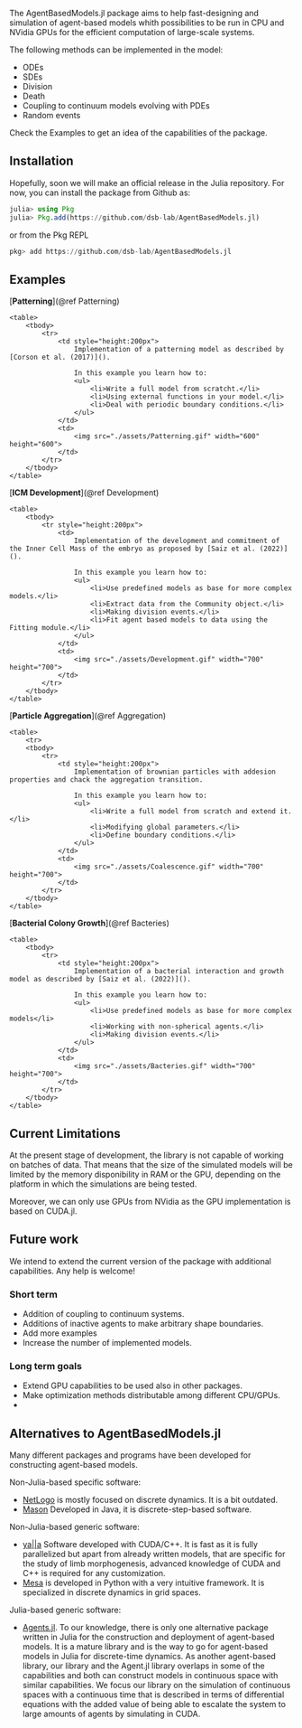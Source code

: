 The AgentBasedModels.jl package aims to help fast-designing and simulation of agent-based models whith possibilities to be run in CPU and NVidia GPUs for the efficient computation of large-scale systems. 

The following methods can be implemented in the model:

 - ODEs
 - SDEs
 - Division
 - Death
 - Coupling to continuum models evolving with PDEs
 - Random events

Check the 
Examples to get an idea of the capabilities of the package.

## Installation

Hopefully, soon we will make an official release in the Julia repository. For now, you can install the package from Github as:

```julia
julia> using Pkg
julia> Pkg.add(https://github.com/dsb-lab/AgentBasedModels.jl)
```

or from the Pkg REPL

```julia
pkg> add https://github.com/dsb-lab/AgentBasedModels.jl
```

## Examples

[**Patterning**](@ref Patterning)
```@raw html 
<table>
    <tbody>
        <tr>
            <td style="height:200px">
                Implementation of a patterning model as described by [Corson et al. (2017)]().

                In this example you learn how to:
                <ul>
                    <li>Write a full model from scratcht.</li>
                    <li>Using external functions in your model.</li>
                    <li>Deal with periodic boundary conditions.</li>
                </ul>
            </td>
            <td>
                <img src="./assets/Patterning.gif" width="600" height="600">
            </td>
        </tr>
    </tbody>
</table>
```
[**ICM Development**](@ref Development)
```@raw html 
<table>
    <tbody>
        <tr style="height:200px">
            <td>
                Implementation of the development and commitment of the Inner Cell Mass of the embryo as proposed by [Saiz et al. (2022)]().

                In this example you learn how to:
                <ul>
                    <li>Use predefined models as base for more complex models.</li>
                    <li>Extract data from the Community object.</li>
                    <li>Making division events.</li>
                    <li>Fit agent based models to data using the Fitting module.</li>
                </ul>
            </td>
            <td>
                <img src="./assets/Development.gif" width="700" height="700">
            </td>
        </tr>
    </tbody>
</table>
```
[**Particle Aggregation**](@ref Aggregation)
```@raw html 
<table>
    <tr>
    <tbody>
        <tr>
            <td style="height:200px">
                Implementation of brownian particles with addesion properties and chack the aggregation transition.

                In this example you learn how to:
                <ul>
                    <li>Write a full model from scratch and extend it.</li>
                    <li>Modifying global parameters.</li>
                    <li>Define boundary conditions.</li>
                </ul>
            </td>
            <td>
                <img src="./assets/Coalescence.gif" width="700" height="700">
            </td>
        </tr>
    </tbody>
</table>
```
[**Bacterial Colony Growth**](@ref Bacteries)
```@raw html 
<table>
    <tbody>
        <tr>
            <td style="height:200px">
                Implementation of a bacterial interaction and growth model as described by [Saiz et al. (2022)]().

                In this example you learn how to:
                <ul>
                    <li>Use predefined models as base for more complex models</li>
                    <li>Working with non-spherical agents.</li>
                    <li>Making division events.</li>
                </ul>
            </td>
            <td>
                <img src="./assets/Bacteries.gif" width="700" height="700">
            </td>
        </tr>
    </tbody>
</table>
```

## Current Limitations

At the present stage of development, the library is not capable of working on batches of data. That means that the size of the simulated models will be limited by the memory disponibility in RAM or the GPU, depending on the platform in which the simulations are being tested. 

Moreover, we can only use GPUs from NVidia as the GPU implementation is based on CUDA.jl.

## Future work

We intend to extend the current version of the package with additional capabilities. Any help is welcome!

### Short term 

 - Addition of coupling to continuum systems.
 - Additions of inactive agents to make arbitrary shape boundaries.
 - Add more examples
 - Increase the number of implemented models.

### Long term goals

 - Extend GPU capabilities to be used also in other packages.
 - Make optimization methods distributable among different CPU/GPUs.
 - 
## Alternatives to AgentBasedModels.jl

Many different packages and programs have been developed for constructing agent-based models. 

Non-Julia-based specific software:
 - [NetLogo](https://ccl.northwestern.edu/netlogo/) is mostly focused on discrete dynamics. It is a bit outdated.
 - [Mason](https://cs.gmu.edu/~eclab/projects/mason/) Developed in Java, it is discrete-step-based software.

Non-Julia-based generic software:
 - [ya||a](https://github.com/germannp/yalla) Software developed with CUDA/C++. It is fast as it is fully parallelized but apart from already written models, that are specific for the study of limb morphogenesis, advanced knowledge of CUDA and C++ is required for any customization. 
 - [Mesa](https://github.com/projectmesa/mesa) is developed in Python with a very intuitive framework. It is specialized in discrete dynamics in grid spaces.

Julia-based generic software:
 - [Agents.jl](https://github.com/JuliaDynamics/Agents.jl). To our knowledge, there is only one alternative package written in Julia for the construction and deployment of agent-based models. It is a mature library and is the way to go for agent-based models in Julia for discrete-time dynamics. As another agent-based library, our library and the Agent.jl library overlaps in some of the capabilities and both can construct models in continuous space with similar capabilities. We focus our library on the simulation of continuous spaces with a continuous time that is described in terms of differential equations with the added value of being able to escalate the system to large amounts of agents by simulating in CUDA. 